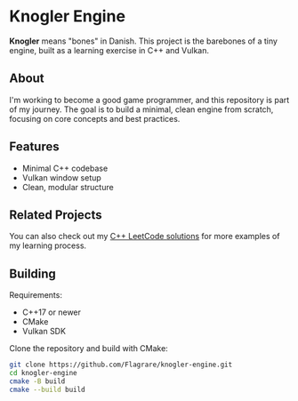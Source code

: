 # Knogler Engine

**Knogler** means "bones" in Danish. This project is the barebones of a tiny engine, built as a learning exercise in C++
and Vulkan.

## About

I'm working to become a good game programmer, and this repository is part of my journey. The goal is to build a minimal,
clean engine from scratch, focusing on core concepts and best practices.

## Features

- Minimal C++ codebase
- Vulkan window setup
- Clean, modular structure

## Related Projects

You can also check out my [C++ LeetCode solutions](https://github.com/Flagrare/cpp-leetcode) for more examples of my
learning process.

## Building

Requirements:

- C++17 or newer
- CMake
- Vulkan SDK

Clone the repository and build with CMake:

```bash
git clone https://github.com/Flagrare/knogler-engine.git
cd knogler-engine
cmake -B build
cmake --build build
```
